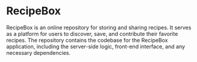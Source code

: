 # RecipeBox
RecipeBox is an online repository for storing and sharing recipes. It serves as a platform for users to discover, save, and contribute their favorite recipes. The repository contains the codebase for the RecipeBox application, including the server-side logic, front-end interface, and any necessary dependencies.
